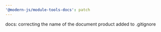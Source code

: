 ```yaml
---
'@modern-js/module-tools-docs': patch
---
```


docs: correcting the name of the document product added to .gitignore
